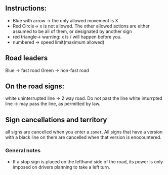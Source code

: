 ## Instructions: 
- Blue with arrow -> the only allowed movement is X
- Red Circle-> x is not allowed. The other allowed actions are either assumed to be all of them, or designated by another sign
- red triangle-> warning: x is / will happen before you.
 -  numbered -> speed limit(maximum allowed)

## Road leaders 
Blue -> fast road
Green -> non-fast road

## On the road signs:
white uninterrupted line -> 2 way road. Do not past the line
white inturrpted line -> may pass the line, as permitted by law.


## Sign cancellations and territory
all signs are cancelled when you enter a `zomet`. All signs that have a version with a black line on them are cancelled when that version is enocountered.

### General notes
- If a stop sign is placed on the lefthand side of the road, its power is only imposed on drivers planning to take a left turn.

